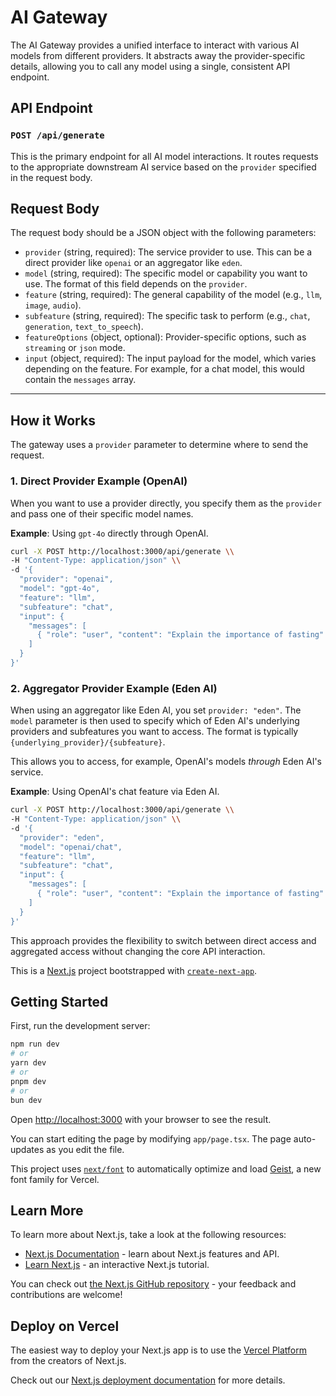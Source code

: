 # AI Gateway

The AI Gateway provides a unified interface to interact with various AI models from different providers. It abstracts away the provider-specific details, allowing you to call any model using a single, consistent API endpoint.

## API Endpoint

### `POST /api/generate`

This is the primary endpoint for all AI model interactions. It routes requests to the appropriate downstream AI service based on the `provider` specified in the request body.

## Request Body

The request body should be a JSON object with the following parameters:

- `provider` (string, required): The service provider to use. This can be a direct provider like `openai` or an aggregator like `eden`.
- `model` (string, required): The specific model or capability you want to use. The format of this field depends on the `provider`.
- `feature` (string, required): The general capability of the model (e.g., `llm`, `image`, `audio`).
- `subfeature` (string, required): The specific task to perform (e.g., `chat`, `generation`, `text_to_speech`).
- `featureOptions` (object, optional): Provider-specific options, such as `streaming` or `json` mode.
- `input` (object, required): The input payload for the model, which varies depending on the feature. For example, for a chat model, this would contain the `messages` array.

---

## How it Works

The gateway uses a `provider` parameter to determine where to send the request.

### 1. Direct Provider Example (OpenAI)

When you want to use a provider directly, you specify them as the `provider` and pass one of their specific model names.

**Example**: Using `gpt-4o` directly through OpenAI.

```bash
curl -X POST http://localhost:3000/api/generate \\
-H "Content-Type: application/json" \\
-d '{
  "provider": "openai",
  "model": "gpt-4o",
  "feature": "llm",
  "subfeature": "chat",
  "input": {
    "messages": [
      { "role": "user", "content": "Explain the importance of fasting" }
    ]
  }
}'
```

### 2. Aggregator Provider Example (Eden AI)

When using an aggregator like Eden AI, you set `provider: "eden"`. The `model` parameter is then used to specify which of Eden AI's underlying providers and subfeatures you want to access. The format is typically `{underlying_provider}/{subfeature}`.

This allows you to access, for example, OpenAI's models _through_ Eden AI's service.

**Example**: Using OpenAI's chat feature via Eden AI.

```bash
curl -X POST http://localhost:3000/api/generate \\
-H "Content-Type: application/json" \\
-d '{
  "provider": "eden",
  "model": "openai/chat",
  "feature": "llm",
  "subfeature": "chat",
  "input": {
    "messages": [
      { "role": "user", "content": "Explain the importance of fasting" }
    ]
  }
}'
```

This approach provides the flexibility to switch between direct access and aggregated access without changing the core API interaction.

This is a [Next.js](https://nextjs.org) project bootstrapped with [`create-next-app`](https://nextjs.org/docs/app/api-reference/cli/create-next-app).

## Getting Started

First, run the development server:

```bash
npm run dev
# or
yarn dev
# or
pnpm dev
# or
bun dev
```

Open [http://localhost:3000](http://localhost:3000) with your browser to see the result.

You can start editing the page by modifying `app/page.tsx`. The page auto-updates as you edit the file.

This project uses [`next/font`](https://nextjs.org/docs/app/building-your-application/optimizing/fonts) to automatically optimize and load [Geist](https://vercel.com/font), a new font family for Vercel.

## Learn More

To learn more about Next.js, take a look at the following resources:

- [Next.js Documentation](https://nextjs.org/docs) - learn about Next.js features and API.
- [Learn Next.js](https://nextjs.org/learn) - an interactive Next.js tutorial.

You can check out [the Next.js GitHub repository](https://github.com/vercel/next.js) - your feedback and contributions are welcome!

## Deploy on Vercel

The easiest way to deploy your Next.js app is to use the [Vercel Platform](https://vercel.com/new?utm_medium=default-template&filter=next.js&utm_source=create-next-app&utm_campaign=create-next-app-readme) from the creators of Next.js.

Check out our [Next.js deployment documentation](https://nextjs.org/docs/app/building-your-application/deploying) for more details.
